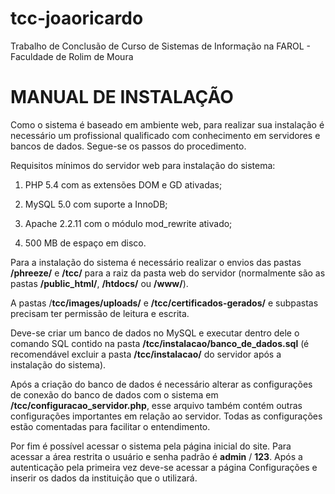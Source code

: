# tcc-joaoricardo
Trabalho de Conclusão de Curso de Sistemas de Informação na FAROL - Faculdade de Rolim de Moura

MANUAL DE INSTALAÇÃO
====================

Como o sistema é baseado em ambiente web, para realizar sua instalação é necessário um profissional qualificado com conhecimento em servidores e bancos de dados. Segue-se os passos do procedimento.

Requisitos mínimos do servidor web para instalação do sistema:

1. PHP 5.4 com as extensões DOM e GD ativadas;

2. MySQL 5.0 com suporte a InnoDB;

3. Apache 2.2.11 com o módulo mod\_rewrite ativado;

4. 500 MB de espaço em disco.

Para a instalação do sistema é necessário realizar o envios das pastas **/phreeze/** e **/tcc/** para a raiz da pasta web do servidor (normalmente são as pastas **/public\_html/**, **/htdocs/** ou **/www/**).

A pastas /**tcc/images/uploads/** e **/tcc/certificados-gerados/** e subpastas precisam ter permissão de leitura e escrita.

Deve-se criar um banco de dados no MySQL e executar dentro dele o comando SQL contido na pasta **/tcc/instalacao/banco\_de\_dados.sql** (é recomendável excluir a pasta **/tcc/instalacao/** do servidor após a instalação do sistema).

Após a criação do banco de dados é necessário alterar as configurações de conexão do banco de dados com o sistema em **/tcc/configuracao\_servidor.php**, esse arquivo também contém outras configurações importantes em relação ao servidor. Todas as configurações estão comentadas para facilitar o entendimento.

Por fim é possível acessar o sistema pela página inicial do site. Para acessar a área restrita o usuário e senha padrão é **admin** / **123**. Após a autenticação pela primeira vez deve-se acessar a página Configurações e inserir os dados da instituição que o utilizará.